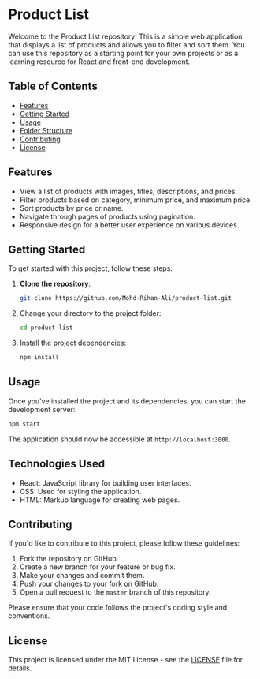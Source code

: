 # Product List

Welcome to the Product List repository! This is a simple web application that displays a list of products and allows you to filter and sort them. You can use this repository as a starting point for your own projects or as a learning resource for React and front-end development.

## Table of Contents
- [Features](#features)
- [Getting Started](#getting-started)
- [Usage](#usage)
- [Folder Structure](#folder-structure)
- [Contributing](#contributing)
- [License](#license)

## Features
- View a list of products with images, titles, descriptions, and prices.
- Filter products based on category, minimum price, and maximum price.
- Sort products by price or name.
- Navigate through pages of products using pagination.
- Responsive design for a better user experience on various devices.

## Getting Started
To get started with this project, follow these steps:

1. **Clone the repository**:
   ```bash
   git clone https://github.com/Mohd-Rihan-Ali/product-list.git
   ```

2. Change your directory to the project folder:

   ```bash
   cd product-list
   ```

3. Install the project dependencies:

   ```bash
   npm install
   ```

## Usage

Once you've installed the project and its dependencies, you can start the development server:

```bash
npm start
```

The application should now be accessible at `http://localhost:3000`.

## Technologies Used

- React: JavaScript library for building user interfaces.
- CSS: Used for styling the application.
- HTML: Markup language for creating web pages.

## Contributing

If you'd like to contribute to this project, please follow these guidelines:

1. Fork the repository on GitHub.
2. Create a new branch for your feature or bug fix.
3. Make your changes and commit them.
4. Push your changes to your fork on GitHub.
5. Open a pull request to the `master` branch of this repository.

Please ensure that your code follows the project's coding style and conventions.

## License

This project is licensed under the MIT License - see the [LICENSE](LICENSE) file for details.


